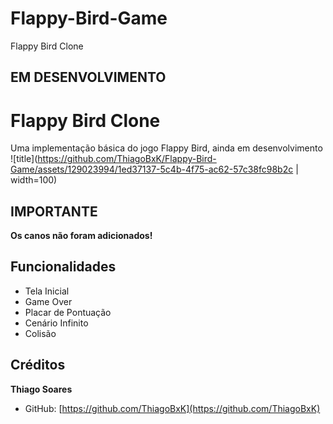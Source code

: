 # Flappy-Bird-Game
Flappy Bird Clone

## EM DESENVOLVIMENTO ##

# Flappy Bird Clone

Uma implementação básica do jogo Flappy Bird, ainda em desenvolvimento
![title](https://github.com/ThiagoBxK/Flappy-Bird-Game/assets/129023994/1ed37137-5c4b-4f75-ac62-57c38fc98b2c | width=100)

## IMPORTANTE ##
**Os canos não foram adicionados!**

## Funcionalidades ##
- Tela Inicial
- Game Over
- Placar de Pontuação
- Cenário Infinito
- Colisão

## Créditos ##
**Thiago Soares**
- GitHub: [https://github.com/ThiagoBxK](https://github.com/ThiagoBxK)
